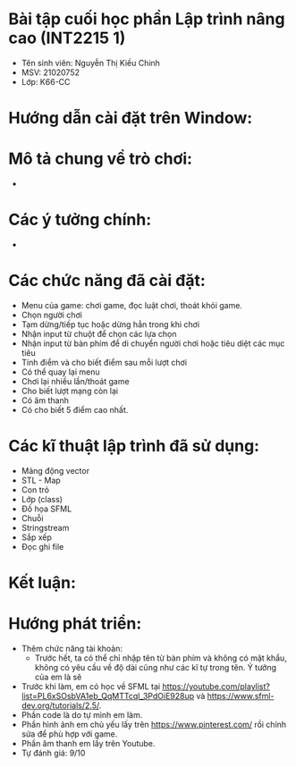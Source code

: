 # Bài tập cuối học phần Lập trình nâng cao (INT2215 1)
- Tên sinh viên: Nguyễn Thị Kiều Chinh
- MSV: 21020752
- Lớp: K66-CC
# Hướng dẫn cài đặt trên Window:

# Mô tả chung về trò chơi:
-
# Các ý tưởng chính:
- 
# Các chức năng đã cài đặt:
- Menu của game: chơi game, đọc luật chơi, thoát khỏi game.
- Chọn người chơi
- Tạm dừng/tiếp tục hoặc dừng hẳn trong khi chơi
- Nhận input từ chuột để chọn các lựa chọn
- Nhận input từ bàn phím để di chuyển người chơi hoặc tiêu diệt các mục tiêu
- Tính điểm và cho biết điểm sau mỗi lượt chơi
- Có thể quay lại menu
- Chơi lại nhiều lần/thoát game
- Cho biết lượt mạng còn lại
- Có âm thanh
- Có cho biết 5 điểm cao nhất.
# Các kĩ thuật lập trình đã sử dụng:
- Mảng động vector
- STL - Map
- Con trỏ
- Lớp (class)
- Đồ họa SFML
- Chuỗi
- Stringstream
- Sắp xếp
- Đọc ghi file
# Kết luận:
# Hướng phát triển:
- Thêm chức năng tài khoản:
  + Trước hết, ta có thể chỉ nhập tên từ bàn phím và không có mật khẩu, không có yêu cầu về độ dài cũng như các kĩ tự trong tên. Ý tưởng của em là sẽ 
 - Trước khi làm, em có học về SFML tại https://youtube.com/playlist?list=PL6xSOsbVA1eb_QqMTTcql_3PdOiE928up và https://www.sfml-dev.org/tutorials/2.5/. 
 - Phần code là do tự mình em làm.
 - Phần hình ảnh em chủ yếu lấy trên https://www.pinterest.com/ rồi chỉnh sửa để phù hợp với game.
 - Phần âm thanh em lấy trên Youtube.
- Tự đánh giá: 9/10
